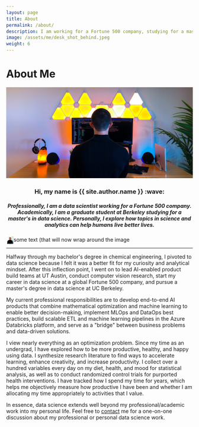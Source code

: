 ```yaml
---
layout: page
title: About
permalink: /about/
description: I am working for a Fortune 500 company, studying for a master's in data science at Berkeley, and exploring how topics in science and analytics can help humans live better lives.
image: /assets/me/desk_shot_behind.jpeg
weight: 6
---
```


# **About Me**

![Desk Shot](/assets/me/desk_shot_behind.jpeg)

<div style="text-align:center">
<h3> Hi, my name is {{ site.author.name }} :wave:</h3>
<h5>Professionally, I am a data scientist working for a Fortune 500 company. Academically, I am a graduate student at Berkeley studying for a master's in data science. Personally, I explore how topics in science and analytics can help humans live better lives.</h5></div>

<div id='container'>
 <img src='/assets/me/head_shot_5.jpeg' height="20" width="20" style='float: left;'/>
 <p>some text (that will now wrap around the image</p>
</div>

---

Halfway through my bachelor's degree in chemical engineering, I pivoted to data science because I felt it was a better fit for my curiosity and analytical mindset. After this inflection point, I went on to lead AI-enabled product build teams at UT Austin, conduct computer vision research, start my career in data science at a global Fortune 500 company, and pursue a master's degree in data science at UC Berkeley.

My current professional responsibilities are to develop end-to-end AI products that combine mathematical optimization and machine learning to enable better decision-making, implement MLOps and DataOps best practices, build scalable ETL and machine learning pipelines in the Azure Databricks platform, and serve as a "bridge" between business problems and data-driven solutions.

I view nearly everything as an optimization problem. Since my time as an undergrad, I have explored how to be more productive, healthy, and happy using data. I synthesize research literature to find ways to accelerate learning, enhance creativity, and increase productivity. I collect over a hundred variables every day on my diet, health, and mood for statistical analysis, as well as to conduct randomized control trials for purported health interventions. I have tracked how I spend my time for years, which helps me objectively measure how productive I have been and whether I am allocating my time appropriately to activities that I value. 

In essence, data science extends well beyond my professional/academic work into my personal life. Feel free to [contact](https://richardmathewsii.com/contact/) me for a one-on-one discussion about my professional or personal data science work.
